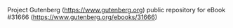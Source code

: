 Project Gutenberg (https://www.gutenberg.org) public repository for eBook #31666 (https://www.gutenberg.org/ebooks/31666)
